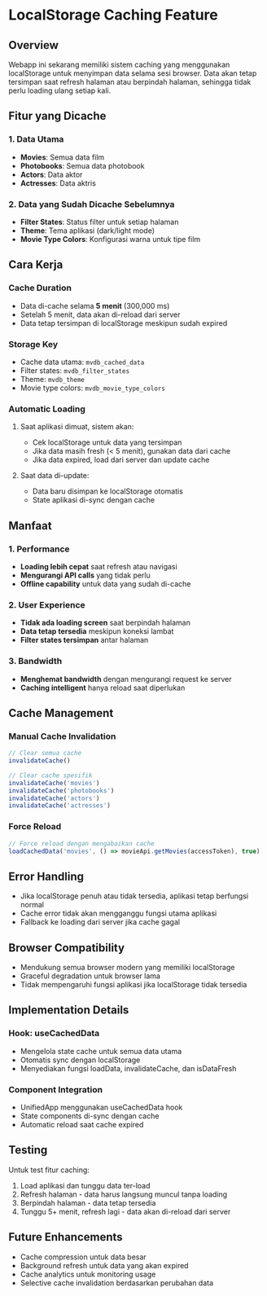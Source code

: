 # LocalStorage Caching Feature

## Overview
Webapp ini sekarang memiliki sistem caching yang menggunakan localStorage untuk menyimpan data selama sesi browser. Data akan tetap tersimpan saat refresh halaman atau berpindah halaman, sehingga tidak perlu loading ulang setiap kali.

## Fitur yang Dicache

### 1. Data Utama
- **Movies**: Semua data film
- **Photobooks**: Semua data photobook  
- **Actors**: Data aktor
- **Actresses**: Data aktris

### 2. Data yang Sudah Dicache Sebelumnya
- **Filter States**: Status filter untuk setiap halaman
- **Theme**: Tema aplikasi (dark/light mode)
- **Movie Type Colors**: Konfigurasi warna untuk tipe film

## Cara Kerja

### Cache Duration
- Data di-cache selama **5 menit** (300,000 ms)
- Setelah 5 menit, data akan di-reload dari server
- Data tetap tersimpan di localStorage meskipun sudah expired

### Storage Key
- Cache data utama: `mvdb_cached_data`
- Filter states: `mvdb_filter_states`
- Theme: `mvdb_theme`
- Movie type colors: `mvdb_movie_type_colors`

### Automatic Loading
1. Saat aplikasi dimuat, sistem akan:
   - Cek localStorage untuk data yang tersimpan
   - Jika data masih fresh (< 5 menit), gunakan data dari cache
   - Jika data expired, load dari server dan update cache

2. Saat data di-update:
   - Data baru disimpan ke localStorage otomatis
   - State aplikasi di-sync dengan cache

## Manfaat

### 1. Performance
- **Loading lebih cepat** saat refresh atau navigasi
- **Mengurangi API calls** yang tidak perlu
- **Offline capability** untuk data yang sudah di-cache

### 2. User Experience
- **Tidak ada loading screen** saat berpindah halaman
- **Data tetap tersedia** meskipun koneksi lambat
- **Filter states tersimpan** antar halaman

### 3. Bandwidth
- **Menghemat bandwidth** dengan mengurangi request ke server
- **Caching intelligent** hanya reload saat diperlukan

## Cache Management

### Manual Cache Invalidation
```typescript
// Clear semua cache
invalidateCache()

// Clear cache spesifik
invalidateCache('movies')
invalidateCache('photobooks')
invalidateCache('actors')
invalidateCache('actresses')
```

### Force Reload
```typescript
// Force reload dengan mengabaikan cache
loadCachedData('movies', () => movieApi.getMovies(accessToken), true)
```

## Error Handling
- Jika localStorage penuh atau tidak tersedia, aplikasi tetap berfungsi normal
- Cache error tidak akan mengganggu fungsi utama aplikasi
- Fallback ke loading dari server jika cache gagal

## Browser Compatibility
- Mendukung semua browser modern yang memiliki localStorage
- Graceful degradation untuk browser lama
- Tidak mempengaruhi fungsi aplikasi jika localStorage tidak tersedia

## Implementation Details

### Hook: useCachedData
- Mengelola state cache untuk semua data utama
- Otomatis sync dengan localStorage
- Menyediakan fungsi loadData, invalidateCache, dan isDataFresh

### Component Integration
- UnifiedApp menggunakan useCachedData hook
- State components di-sync dengan cache
- Automatic reload saat cache expired

## Testing
Untuk test fitur caching:
1. Load aplikasi dan tunggu data ter-load
2. Refresh halaman - data harus langsung muncul tanpa loading
3. Berpindah halaman - data tetap tersedia
4. Tunggu 5+ menit, refresh lagi - data akan di-reload dari server

## Future Enhancements
- Cache compression untuk data besar
- Background refresh untuk data yang akan expired
- Cache analytics untuk monitoring usage
- Selective cache invalidation berdasarkan perubahan data
